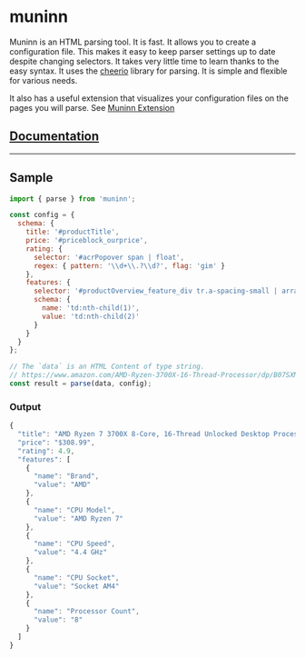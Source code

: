 # muninn

Muninn is an HTML parsing tool. It is fast. It allows you to create a configuration file. This makes it easy to keep parser settings up to date despite changing selectors. It takes very little time to learn thanks to the easy syntax. It uses the [cheerio](https://github.com/cheeriojs/cheerio) library for parsing. It is simple and flexible for various needs.

It also has a useful extension that visualizes your configuration files on the pages you will parse. See [Muninn Extension](https://github.com/aykutkardas/muninn-extension)

## [Documentation](https://worn.gitbook.io/muninn/)

---

## Sample

```js
import { parse } from 'muninn';

const config = {
  schema: {
    title: '#productTitle',
    price: '#priceblock_ourprice',
    rating: {
      selector: '#acrPopover span | float',
      regex: { pattern: '\\d+\\.?\\d?', flag: 'gim' }
    },
    features: {
      selector: '#productOverview_feature_div tr.a-spacing-small | array',
      schema: {
        name: 'td:nth-child(1)',
        value: 'td:nth-child(2)'
      }
    }
  }
};

// The `data` is an HTML Content of type string.
// https://www.amazon.com/AMD-Ryzen-3700X-16-Thread-Processor/dp/B07SXMZLPK/
const result = parse(data, config);
```

### Output

```js
{
  "title": "AMD Ryzen 7 3700X 8-Core, 16-Thread Unlocked Desktop Processor with Wraith Prism LED Cooler",
  "price": "$308.99",
  "rating": 4.9,
  "features": [
    {
      "name": "Brand",
      "value": "AMD"
    },
    {
      "name": "CPU Model",
      "value": "AMD Ryzen 7"
    },
    {
      "name": "CPU Speed",
      "value": "4.4 GHz"
    },
    {
      "name": "CPU Socket",
      "value": "Socket AM4"
    },
    {
      "name": "Processor Count",
      "value": "8"
    }
  ]
}
```
